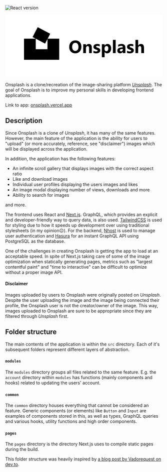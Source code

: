 ![React version](https://img.shields.io/github/package-json/dependency-version/MartinP460/onsplash/react)

![Logo](/public/images/onsplash-logotype.png)

Onsplash is a clone/recreation of the image-sharing platform _[Unsplash](https://unsplash.com/)_. The goal of Onsplash is to improve my personal skills in developing frontend applications.

Link to app: [onsplash.vercel.app](https://onsplash.vercel.app/)

## Description

Since Onsplash is a clone of _Unsplash_, it has many of the same features. However, the main feature of the application is the ability for users to "upload" (or more accurately, reference, see "disclaimer") images which will be displayed across the application.

In addition, the application has the following features:

- An infinite scroll gallery that displays images with the correct aspect ratio
- Like and download images
- Individual user profiles displaying the users images and likes
- An image modal displaying number of views, downloads and more
- Ability to search for images

and more.

The frontend uses React and [Next.js](https://nextjs.org/). GraphQL, which provides an explicit and developer-friendly way to query data, is also used. [TailwindCSS](https://tailwindcss.com/) is used for styling due to how it speeds up development over using traditional stylesheets (in my opinion😉).
For the backend, [Nhost](https://nhost.io/) is used to manage user authentication and [Hasura](https://hasura.io/) for an instant GraphQL API using PostgreSQL as the database.

One of the challenges in creating Onsplash is getting the app to load at an acceptable speed. In spite of Next.js taking care of some of the image optimization when statically generating pages, metrics such as "largest contentful paint" and "time to interactive" can be difficult to optimize without a proper image API.

#### Disclaimer

Images uploaded by users to Onsplash were originally posted on _Unsplash_. Despite the user uploading the image and the image being connected their profile, the Onsplash user is not the creator/owner of the image. This way, images uploaded to Onsplash are sure to be appropriate since they are filtered through _Unsplash_ first.

## Folder structure

The main contents of the application is within the `src` directory. Each of it's subsequent folders represent different layers of abstraction.

#### `modules`

The `modules` directory groups all files related to the same feature. E.g. the `account` directory within `modules` has functions (mainly components and hooks) related to updating the users' account.

#### `common`

The `common` directory houses everything that cannot be considered an feature. Generic components (or elements) like `Button` and `Input` are examples of components stored in this, as well as types, GraphQL queries and various hooks, utility functions and high order components.

#### `pages`

The `pages` directory is the directory Next.js uses to compile static pages during the build.

This folder structure was heavily inspired by [a blog post by Vadorequest on dev.to](https://dev.to/vadorequest/a-2021-guide-about-structuring-your-next-js-project-in-a-flexible-and-efficient-way-472).
